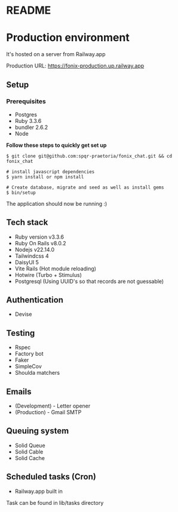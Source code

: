 # README

# Production environment
It's hosted on a server from Railway.app

Production URL: https://fonix-production.up.railway.app

## Setup

### Prerequisites
- Postgres
- Ruby 3.3.6
- bundler 2.6.2
- Node

**Follow these steps to quickly get set up**
```
$ git clone git@github.com:spqr-praetoria/fonix_chat.git && cd fonix_chat

# install javascript dependencies
$ yarn install or npm install

# Create database, migrate and seed as well as install gems
$ bin/setup
```

The application should now be running :)

## Tech stack
- Ruby version v3.3.6
- Ruby On Rails v8.0.2
- Nodejs v22.14.0
- Tailwindcss 4
- DaisyUI 5
- Vite Rails (Hot module reloading)
- Hotwire (Turbo + Stimulus)
- Postgresql (Using UUID's so that records are not guessable)

## Authentication
- Devise

## Testing
- Rspec
- Factory bot
- Faker
- SimpleCov
- Shoulda matchers

## Emails
- (Development) - Letter opener
- (Production) - Gmail SMTP

## Queuing system
- Solid Queue
- Solid Cable
- Solid Cache

## Scheduled tasks (Cron)
- Railway.app built in

Task can be found in lib/tasks directory